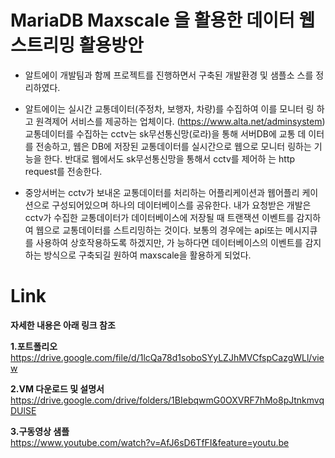# MariaDB Maxscale 을 활용한 데이터 웹스트리밍 활용방안

- 알트에이 개발팀과 함께 프로젝트를 진행하면서 구축된 개발환경 및 샘플소
스를 정리하였다.

- 알트에이는 실시간 교통데이터(주정차, 보행자, 차량)를 수집하여 이를 모니터
링 하고 원격제어 서비스를 제공하는 업체이다. (https://www.alta.net/adminsystem)
교통데이터를 수집하는 cctv는 sk무선통신망(로라)을 통해 서버DB에 교통 데
이터를 전송하고, 웹은 DB에 저장된 교통데이터를 실시간으로 웹으로 모니터
링하는 기능을 한다. 반대로 웹에서도 sk무선통신망을 통해서 cctv를 제어하
는 http request를 전송한다.

- 중앙서버는 cctv가 보내온 교통데이터를 처리하는 어플리케이션과 웹어플리
케이션으로 구성되어있으며 하나의 데이터베이스를 공유한다.
내가 요청받은 개발은 cctv가 수집한 교통데이터가 데이터베이스에 저장될
때 트랜잭션 이벤트를 감지하여 웹으로 교통데이터를 스트리밍하는 것이다.
보통의 경우에는 api또는 메시지큐를 사용하여 상호작용하도록 하겠지만, 가
능하다면 데이터베이스의 이벤트를 감지하는 방식으로 구축되길 원하여
maxscale을 활용하게 되었다.

# Link
**자세한 내용은 아래 링크 참조**

**1.포트폴리오**\
https://drive.google.com/file/d/1lcQa78d1soboSYyLZJhMVCfspCazgWLl/view

**2.VM 다운로드 및 설명서**\
https://drive.google.com/drive/folders/1BIebqwmG0OXVRF7hMo8pJtnkmvqDUlSE

**3.구동영상 샘플**\
https://www.youtube.com/watch?v=AfJ6sD6TfFI&feature=youtu.be

